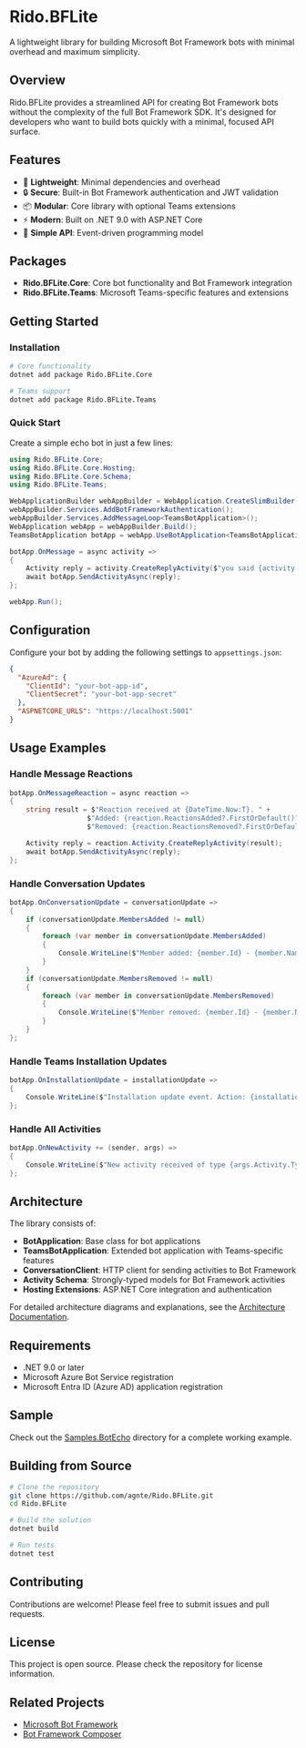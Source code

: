 # Rido.BFLite

A lightweight library for building Microsoft Bot Framework bots with minimal overhead and maximum simplicity.

## Overview

Rido.BFLite provides a streamlined API for creating Bot Framework bots without the complexity of the full Bot Framework SDK. It's designed for developers who want to build bots quickly with a minimal, focused API surface.

## Features

- 🚀 **Lightweight**: Minimal dependencies and overhead
- 🔒 **Secure**: Built-in Bot Framework authentication and JWT validation
- 📦 **Modular**: Core library with optional Teams extensions
- ⚡ **Modern**: Built on .NET 9.0 with ASP.NET Core
- 🎯 **Simple API**: Event-driven programming model

## Packages

- **Rido.BFLite.Core**: Core bot functionality and Bot Framework integration
- **Rido.BFLite.Teams**: Microsoft Teams-specific features and extensions

## Getting Started

### Installation

```bash
# Core functionality
dotnet add package Rido.BFLite.Core

# Teams support
dotnet add package Rido.BFLite.Teams
```

### Quick Start

Create a simple echo bot in just a few lines:

```csharp
using Rido.BFLite.Core;
using Rido.BFLite.Core.Hosting;
using Rido.BFLite.Core.Schema;
using Rido.BFLite.Teams;

WebApplicationBuilder webAppBuilder = WebApplication.CreateSlimBuilder(args);
webAppBuilder.Services.AddBotFrameworkAuthentication();
webAppBuilder.Services.AddMessageLoop<TeamsBotApplication>();
WebApplication webApp = webAppBuilder.Build();
TeamsBotApplication botApp = webApp.UseBotApplication<TeamsBotApplication>();

botApp.OnMessage = async activity =>
{
    Activity reply = activity.CreateReplyActivity($"you said {activity.Text}, with ❤️ at {DateTime.Now:T}");
    await botApp.SendActivityAsync(reply);
};

webApp.Run();
```

## Configuration

Configure your bot by adding the following settings to `appsettings.json`:

```json
{
  "AzureAd": {
    "ClientId": "your-bot-app-id",
    "ClientSecret": "your-bot-app-secret"
  },
  "ASPNETCORE_URLS": "https://localhost:5001"
}
```

## Usage Examples

### Handle Message Reactions

```csharp
botApp.OnMessageReaction = async reaction =>
{
    string result = $"Reaction received at {DateTime.Now:T}. " +
                   $"Added: {reaction.ReactionsAdded?.FirstOrDefault()?.Type} " +
                   $"Removed: {reaction.ReactionsRemoved?.FirstOrDefault()?.Type}";

    Activity reply = reaction.Activity.CreateReplyActivity(result);
    await botApp.SendActivityAsync(reply);
};
```

### Handle Conversation Updates

```csharp
botApp.OnConversationUpdate = conversationUpdate =>
{
    if (conversationUpdate.MembersAdded != null)
    {
        foreach (var member in conversationUpdate.MembersAdded)
        {
            Console.WriteLine($"Member added: {member.Id} - {member.Name}");
        }
    }
    if (conversationUpdate.MembersRemoved != null)
    {
        foreach (var member in conversationUpdate.MembersRemoved)
        {
            Console.WriteLine($"Member removed: {member.Id} - {member.Name}");
        }
    }
};
```

### Handle Teams Installation Updates

```csharp
botApp.OnInstallationUpdate = installationUpdate =>
{
    Console.WriteLine($"Installation update event. Action: {installationUpdate.Action} for {installationUpdate.SelectedChannelId} channel");
};
```

### Handle All Activities

```csharp
botApp.OnNewActivity += (sender, args) =>
{
    Console.WriteLine($"New activity received of type {args.Activity.Type} from {args.Activity.From?.Id}");
};
```

## Architecture

The library consists of:

- **BotApplication**: Base class for bot applications
- **TeamsBotApplication**: Extended bot application with Teams-specific features
- **ConversationClient**: HTTP client for sending activities to Bot Framework
- **Activity Schema**: Strongly-typed models for Bot Framework activities
- **Hosting Extensions**: ASP.NET Core integration and authentication

For detailed architecture diagrams and explanations, see the [Architecture Documentation](docs/ARCHITECTURE.md).

## Requirements

- .NET 9.0 or later
- Microsoft Azure Bot Service registration
- Microsoft Entra ID (Azure AD) application registration

## Sample

Check out the [Samples.BotEcho](samples/Samples.BotEcho/) directory for a complete working example.

## Building from Source

```bash
# Clone the repository
git clone https://github.com/agnte/Rido.BFLite.git
cd Rido.BFLite

# Build the solution
dotnet build

# Run tests
dotnet test
```

## Contributing

Contributions are welcome! Please feel free to submit issues and pull requests.

## License

This project is open source. Please check the repository for license information.

## Related Projects

- [Microsoft Bot Framework](https://github.com/microsoft/botframework-sdk)
- [Bot Framework Composer](https://github.com/microsoft/BotFramework-Composer)
